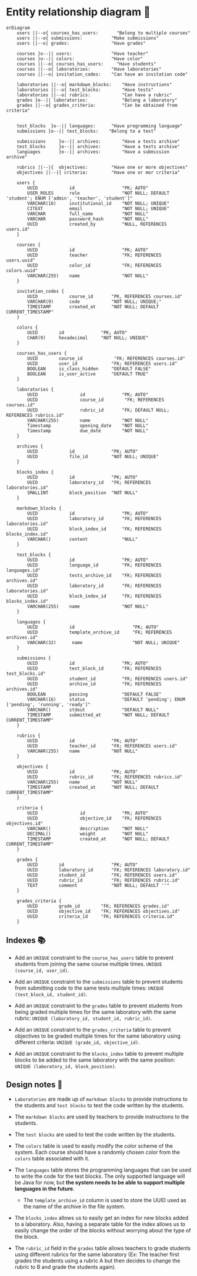 # Entity relationship diagram 🎨

```mermaid
erDiagram
    users ||--o{ courses_has_users:       "Belong to multiple courses"
    users ||--o{ submissions:           "Make submissions"
    users ||--o| grades:                "Have grades"

    courses }o--|| users:               "Have teacher"
    courses }o--|| colors:              "Have color"
    courses ||--o{ courses_has_users:     "Have students"
    courses ||--o{ laboratories:        "Have laboratories"
    courses ||--o| invitation_codes:    "Can have an invitation code"

    laboratories ||--o{ markdown_blocks:    "Have instructions"
    laboratories ||--o{ test_blocks:        "Have tests"
    laboratories ||--o|	rubrics:            "Can have a rubric"
    grades }o--|| laboratories:             "Belong a laboratory"
    grades ||--o{ grades_criteria:          "Can be obtained from criteria"


    test_blocks  }o--|| languages:      "Have programming language"
    submissions }o--|| test_blocks:    "Belong to a test"

    submissions     }o--|| archives:        "Have a tests archive"
    test_blocks     }o--|| archives:        "Have a tests archive"
    languages       }o--|| archives:        "Have a submission archive"

    rubrics ||--|{	objectives:         "Have one or more objectives"
    objectives ||--|{ criteria:         "Have one or mor criteria"

    users {
        UUID            id                  "PK; AUTO"
        USER_ROLES      role                "NOT NULL; DEFAULT 'student'; ENUM ['admin', 'teacher', 'student']"
        VARCHAR(16)     institutional_id    "NOT NULL; UNIQUE"
        CITEXT          email               "NOT NULL; UNIQUE"
        VARCHAR         full_name           "NOT NULL"
        VARCHAR         password_hash       "NOT NULL"
        UUID            created_by          "NULL, REFERENCES users.id"
    }

    courses {
        UUID            id                  "PK; AUTO"
        UUID            teacher             "FK; REFERENCES users.uuid"
        UUID            color_id            "FK; REFERENCES colors.uuid"
        VARCHAR(255)    name                "NOT NULL"
    }

    invitation_codes {
        UUID            course_id       "PK, REFERENCES courses.id"
        VARCHAR(9)      code            "NOT NULL; UNIQUE;"
        TIMESTAMP       created_at      "NOT NULL; DEFAULT CURRENT_TIMESTAMP"
    }

    colors {
        UUID        id              "PK; AUTO"
        CHAR(9)     hexadecimal     "NOT NULL; UNIQUE"
    }

    courses_has_users {
        UUID        course_id            "FK; REFERENCES courses.id"
        UUID        user_id             "FK; REFERENCES users.id"
        BOOLEAN     is_class_hidden     "DEFAULT FALSE"
        BOOLEAN     is_user_active      "DEFAULT TRUE"
    }

    laboratories {
        UUID                id              "PK; AUTO"
        UUID                course_id        "FK; REFERENCES courses.id"
        UUID                rubric_id       "FK; DEFAULT NULL; REFERENCES rubrics.id"
        VARCHAR(255)        name            "NOT NULL"
        Timestamp           opening_date    "NOT NULL"
        Timestamp           due_date        "NOT NULL"
    }

    archives {
        UUID            id              "PK; AUTO"
        UUID            file_id         "NOT NULL; UNIQUE"
    }

    blocks_index {
        UUID            id              "PK; AUTO"
        UUID            laboratory_id   "FK; REFERENCES laboratories.id"
        SMALLINT        block_position  "NOT NULL"
    }

    markdown_blocks {
        UUID            id                  "PK; AUTO"
        UUID            laboratory_id       "FK; REFERENCES laboratories.id"
        UUID            block_index_id      "FK; REFERENCES blocks_index.id" 
        VARCHAR()       content             "NULL"
    }

    test_blocks {
        UUID            id                  "PK; AUTO"
        UUID            language_id         "FK; REFERENCES languages.id"
        UUID            tests_archive_id    "FK; REFERENCES archives.id"
        UUID            laboratory_id       "FK; REFERENCES laboratories.id"
        UUID            block_index_id      "FK; REFERENCES blocks_index.id" 
        VARCHAR(255)    name                "NOT NULL"
    }

    languages {
        UUID            id                      "PK; AUTO"
        UUID            template_archive_id     "FK; REFERENCES archives.id"
        VARCHAR(32)      name                   "NOT NULL; UNIQUE"
    }

    submissions {
        UUID            id                  "PK; AUTO"
        UUID            test_block_id       "FK; REFERENCES test_blocks.id"
        UUID            student_id          "FK; REFERENCES users.id"
        UUID            archive_id          "FK; REFERENCES archives.id"
        BOOLEAN         passing             "DEFAULT FALSE"
        VARCHAR(16)     status              "DEFAULT 'pending'; ENUM ['pending', 'running', 'ready']"
        VARCHAR()       stdout              "DEFAULT NULL"
        TIMESTAMP       submitted_at        "NOT NULL; DEFAULT CURRENT_TIMESTAMP"
    }

    rubrics {
        UUID            id              "PK; AUTO"
        UUID            teacher_id      "FK; REFERENCES users.id"
        VARCHAR(255)    name            "NOT NULL"
    }

    objectives {
        UUID            id              "PK; AUTO"
        UUID            rubric_id       "FK; REFERENCES rubrics.id"
        VARCHAR(255)    name            "NOT NULL"
        TIMESTAMP       created_at      "NOT NULL; DEFAULT CURRENT_TIMESTAMP"
    }

    criteria {
        UUID                id              "PK; AUTO"
        UUID                objective_id    "FK; REFERENCES objectives.id"
        VARCHAR()           description     "NOT NULL"
        DECIMAL()           weight          "NOT NULL"
        TIMESTAMP           created_at      "NOT NULL; DEFAULT CURRENT_TIMESTAMP"
    }

    grades {
        UUID        id                  "PK; AUTO"
        UUID        laboratory_id       "FK; REFERENCES laboratory.id"
        UUID        student_id          "FK; REFERENCES users.id"
        UUID        rubric_id           "FK; REFERENCES rubric.id"
        TEXT        comment             "NOT NULL; DEFAULT ''"
    }

    grades_criteria {
        UUID        grade_id        "FK; REFERENCES grades.id"
        UUID        objective_id    "FK; REFERENCES objectives.id"
        UUID        criteria_id     "FK; REFERENCES criteria.id"
    }
```

## Indexes 📚

- Add an `UNIQUE` constraint to the `course_has_users` table to prevent students from joining the same course multiple times. `UNIQUE (course_id, user_id)`.

- Add an `UNIQUE` constraint to the `submissions` table to prevent students from submitting code to the same tests multiple times: `UNIQUE (test_block_id, student_id)`.

- Add an `UNIQUE` constraint to the `grades` table to prevent students from being graded multiple times for the same laboratory with the same rubric: `UNIQUE (laboratory_id, student_id, rubric_id)`.

- Add an `UNIQUE` constraint to the `grades_criteria` table to prevent objectives to be graded multiple times for the same laboratory using different criteria: `UNIQUE (grade_id, objective_id)`.

- Add an `UNIQUE` constraint to the `blocks_index` table to prevent multiple blocks to be added to the same laboratory with the same position: `UNIQUE (laboratory_id, block_position)`.

## Design notes 🤔

- `Laboratories` are made up of `markdown blocks` to provide instructions to the students and `test blocks` to test the code written by the students.

- The `markdown blocks` are used by teachers to provide instructions to the students.

- The `test blocks` are used to test the code written by the students.

- The `colors` table is used to easily modify the color scheme of the system. Each course should have a randomly chosen color from the `colors` table associated with it.

- The `languages` table stores the programming languages that can be used to write the code for the test blocks. The only supported language will be Java for now, but **the system needs to be able to support multiple languages in the future**.

    - The `template_archive_id` column is used to store the UUID used as the name of the archive in the file system. 

- The `blocks_index` allows us to easily get an index for new blocks added to a laboratory. Also, having a separate table for the index allows us to easily change the order of the blocks without worrying about the type of the block.

- The `rubric_id` field in the `grades` table allows teachers to grade students using different rubrics for the same laboratory (Ex: The teacher first grades the students using a rubric A but then decides to change the rubric to B and grade the students again).